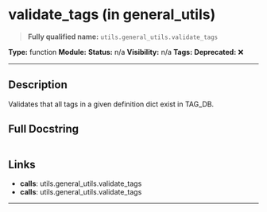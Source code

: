 # validate_tags (in general_utils)
> **Fully qualified name:** `utils.general_utils.validate_tags`

**Type:** function
**Module:** 
**Status:** n/a
**Visibility:** n/a
**Tags:** 
**Deprecated:** ❌

---

## Description
Validates that all tags in a given definition dict exist in TAG_DB.

## Full Docstring
```

```

## Links
- **calls**: utils.general_utils.validate_tags
- **calls**: utils.general_utils.validate_tags


---
